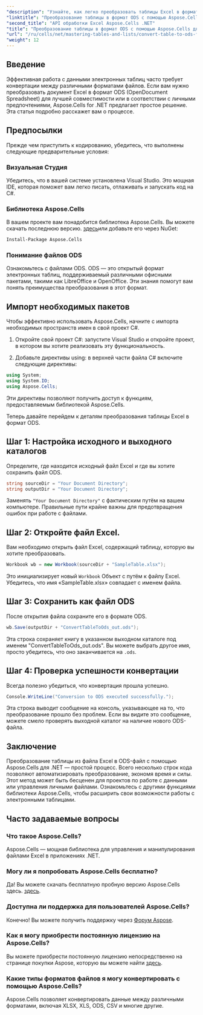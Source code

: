 ```yaml
---
"description": "Узнайте, как легко преобразовать таблицы Excel в формат ODS с помощью Aspose.Cells для .NET. Это пошаговое руководство."
"linktitle": "Преобразование таблицы в формат ODS с помощью Aspose.Cells для .NET"
"second_title": "API обработки Excel Aspose.Cells .NET"
"title": "Преобразование таблицы в формат ODS с помощью Aspose.Cells для .NET"
"url": "/ru/cells/net/mastering-tables-and-lists/convert-table-to-ods-format/"
"weight": 12
---
```


## Введение

Эффективная работа с данными электронных таблиц часто требует конвертации между различными форматами файлов. Если вам нужно преобразовать документ Excel в формат ODS (OpenDocument Spreadsheet) для лучшей совместимости или в соответствии с личными предпочтениями, Aspose.Cells for .NET предлагает простое решение. Эта статья подробно расскажет вам о процессе.

## Предпосылки

Прежде чем приступить к кодированию, убедитесь, что выполнены следующие предварительные условия:

### Визуальная Студия

Убедитесь, что в вашей системе установлена Visual Studio. Это мощная IDE, которая поможет вам легко писать, отлаживать и запускать код на C#.

### Библиотека Aspose.Cells

В вашем проекте вам понадобится библиотека Aspose.Cells. Вы можете скачать последнюю версию. [здесь](https://releases.aspose.com/cells/net/)или добавьте его через NuGet:

```bash
Install-Package Aspose.Cells
```

### Понимание файлов ODS

Ознакомьтесь с файлами ODS. ODS — это открытый формат электронных таблиц, поддерживаемый различными офисными пакетами, такими как LibreOffice и OpenOffice. Эти знания помогут вам понять преимущества преобразования в этот формат.

## Импорт необходимых пакетов

Чтобы эффективно использовать Aspose.Cells, начните с импорта необходимых пространств имен в свой проект C#.

1. Откройте свой проект C#: запустите Visual Studio и откройте проект, в котором вы хотите реализовать эту функциональность.

2. Добавьте директивы using: в верхней части файла C# включите следующие директивы:

```csharp
using System;
using System.IO;
using Aspose.Cells;
```

Эти директивы позволяют получить доступ к функциям, предоставляемым библиотекой Aspose.Cells.

Теперь давайте перейдем к деталям преобразования таблицы Excel в формат ODS.

## Шаг 1: Настройка исходного и выходного каталогов

Определите, где находится исходный файл Excel и где вы хотите сохранить файл ODS.

```csharp
string sourceDir = "Your Document Directory";
string outputDir = "Your Document Directory";
```

Заменять `"Your Document Directory"` с фактическим путём на вашем компьютере. Правильные пути крайне важны для предотвращения ошибок при работе с файлами.

## Шаг 2: Откройте файл Excel.

Вам необходимо открыть файл Excel, содержащий таблицу, которую вы хотите преобразовать.

```csharp
Workbook wb = new Workbook(sourceDir + "SampleTable.xlsx");
```

Это инициализирует новый `Workbook` Объект с путём к файлу Excel. Убедитесь, что имя «SampleTable.xlsx» совпадает с именем файла.

## Шаг 3: Сохранить как файл ODS

После открытия файла сохраните его в формате ODS.

```csharp
wb.Save(outputDir + "ConvertTableToOds_out.ods");
```

Эта строка сохраняет книгу в указанном выходном каталоге под именем "ConvertTableToOds_out.ods". Вы можете выбрать другое имя, просто убедитесь, что оно заканчивается на `.ods`.

## Шаг 4: Проверка успешности конвертации

Всегда полезно убедиться, что конвертация прошла успешно.

```csharp
Console.WriteLine("Conversion to ODS executed successfully.");
```

Эта строка выводит сообщение на консоль, указывающее на то, что преобразование прошло без проблем. Если вы видите это сообщение, можете смело проверять выходной каталог на наличие нового ODS-файла.

## Заключение

Преобразование таблицы из файла Excel в ODS-файл с помощью Aspose.Cells для .NET — простой процесс. Всего несколько строк кода позволяют автоматизировать преобразование, экономя время и силы. Этот метод может быть бесценен для проектов по работе с данными или управления личными файлами. Ознакомьтесь с другими функциями библиотеки Aspose.Cells, чтобы расширить свои возможности работы с электронными таблицами.

## Часто задаваемые вопросы

### Что такое Aspose.Cells?

Aspose.Cells — мощная библиотека для управления и манипулирования файлами Excel в приложениях .NET.

### Могу ли я попробовать Aspose.Cells бесплатно?

Да! Вы можете скачать бесплатную пробную версию Aspose.Cells здесь. [здесь](https://releases.aspose.com/cells/net/).

### Доступна ли поддержка для пользователей Aspose.Cells?

Конечно! Вы можете получить поддержку через [Форум Aspose](https://forum.aspose.com/c/cells/9).

### Как я могу приобрести постоянную лицензию на Aspose.Cells?

Вы можете приобрести постоянную лицензию непосредственно на странице покупки Aspose, которую вы можете найти [здесь](https://purchase.aspose.com/buy).

### Какие типы форматов файлов я могу конвертировать с помощью Aspose.Cells?

Aspose.Cells позволяет конвертировать данные между различными форматами, включая XLSX, XLS, ODS, CSV и многие другие.